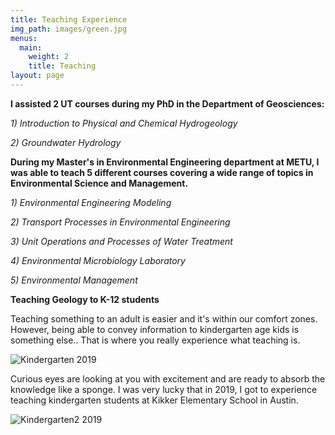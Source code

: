 ```yaml
---
title: Teaching Experience
img_path: images/green.jpg
menus:
  main:
    weight: 2
    title: Teaching
layout: page
---
```


**I assisted 2 UT courses during my PhD in the Department of Geosciences:**


*1) Introduction to Physical and Chemical Hydrogeology*



*2) Groundwater Hydrology*



**During my Master's in Environmental Engineering department at METU, I was able to teach 5 different courses covering a wide range of topics in Environmental Science and Management.**

*1) Environmental Engineering Modeling*

*2) Transport Processes in Environmental Engineering*

*3) Unit Operations and Processes of Water Treatment*

*4) Environmental Microbiology Laboratory*

*5) Environmental Management*


**Teaching Geology to K-12 students**

Teaching something to an adult is easier and it's within our comfort zones. However, being able to convey information to kindergarten age kids is something else.. That is where you really experience what teaching is. 

![Kindergarten 2019](/images/kikker1.jpg)

Curious eyes are looking at you with excitement and are ready to absorb the knowledge like a sponge. I was very lucky that in 2019, I got to experience teaching kindergarten students at Kikker Elementary School in Austin.

![Kindergarten2 2019](/images/kikker2.jpg)
